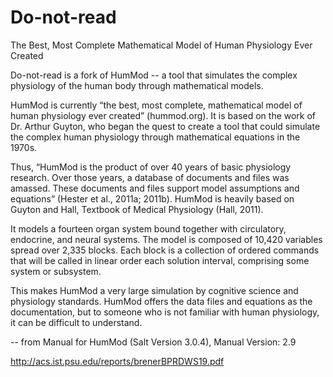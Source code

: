 # Do-not-read


The Best, Most Complete Mathematical Model of Human Physiology Ever Created

Do-not-read is a fork of HumMod -- a tool that simulates the complex physiology of the human body through mathematical models.

HumMod is currently “the best, most complete, mathematical model of human physiology ever created” 
(hummod.org). It is based on the work of Dr. Arthur Guyton, who began the quest to create a tool that 
could simulate the complex human physiology through mathematical equations in the 1970s.

Thus, “HumMod is the product of over 40 years of basic physiology research. Over those years, a database of 
documents and files was amassed. These documents and files support model assumptions and equations” 
(Hester et al., 2011a; 2011b). HumMod is heavily based on Guyton and Hall, Textbook of Medical 
Physiology (Hall, 2011).

It models a fourteen organ system bound together with circulatory, endocrine, 
and neural systems. The model is composed of 10,420 variables spread over 2,335 blocks. Each block is a 
collection of ordered commands that will be called in linear order each solution interval, comprising some 
system or subsystem.

This makes HumMod a very large simulation by cognitive science and physiology 
standards. HumMod offers the data files and equations as the documentation, but to someone who is not 
familiar with human physiology, it can be difficult to understand.

-- from Manual for HumMod (Salt Version 3.0.4), Manual Version: 2.9

http://acs.ist.psu.edu/reports/brenerBPRDWS19.pdf
